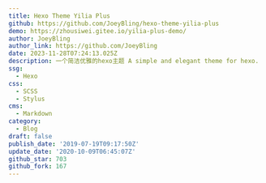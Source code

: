 ```yaml
---
title: Hexo Theme Yilia Plus
github: https://github.com/JoeyBling/hexo-theme-yilia-plus
demo: https://zhousiwei.gitee.io/yilia-plus-demo/
author: JoeyBling
author_link: https://github.com/JoeyBling
date: 2023-11-28T07:24:13.025Z
description: 一个简洁优雅的hexo主题 A simple and elegant theme for hexo.
ssg:
  - Hexo
css:
  - SCSS
  - Stylus
cms:
  - Markdown
category:
  - Blog
draft: false
publish_date: '2019-07-19T09:17:50Z'
update_date: '2020-10-09T06:45:07Z'
github_star: 703
github_fork: 167
---
```

